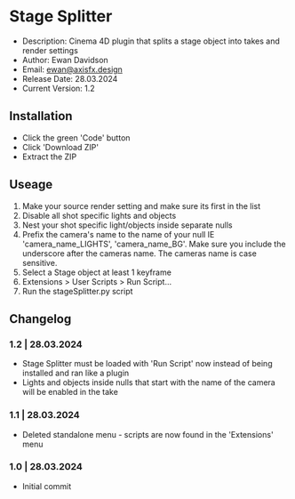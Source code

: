 # Stage Splitter

* Description: Cinema 4D plugin that splits a stage object into takes and render settings
* Author: Ewan Davidson
* Email: ewan@axisfx.design
* Release Date: 28.03.2024
* Current Version: 1.2

## Installation

* Click the green 'Code' button
* Click 'Download ZIP'
* Extract the ZIP

## Useage

1. Make your source render setting and make sure its first in the list
2. Disable all shot specific lights and objects
3. Nest your shot specific light/objects inside separate nulls
4. Prefix the camera's name to the name of your null IE 'camera_name_LIGHTS', 'camera_name_BG'. Make sure you include the underscore after the cameras name. The cameras name is case sensitive.
5. Select a Stage object at least 1 keyframe
6. Extensions > User Scripts > Run Script...
7. Run the stageSplitter.py script

## Changelog

### 1.2  |  28.03.2024

* Stage Splitter must be loaded with 'Run Script' now instead of being installed and ran like a plugin
* Lights and objects inside nulls that start with the name of the camera will be enabled in the take

### 1.1  |  28.03.2024

* Deleted standalone menu - scripts are now found in the 'Extensions' menu

### 1.0  |  28.03.2024

* Initial commit